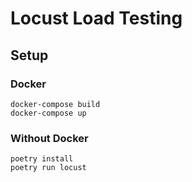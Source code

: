 # Locust Load Testing

## Setup

### Docker 

```
docker-compose build
docker-compose up
```

### Without Docker

```
poetry install
poetry run locust
```
